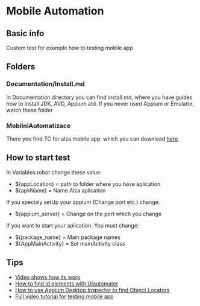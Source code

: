 # Mobile Automation
## Basic info
Custom test for example how to testing mobile app

## Folders
### Documentation/Install.md
In Documentation directory you can find install.md, where you have guides how to install JDK, AVD, Appium atd.
If you never used Appium or Emulator, watch these folder

### MobilniAutomatizace
There you find TC for alza mobile app, which you can download [here](https://apkpure.com/alza/cz.alza.eshop).

## How to start test
In Variables.robot change these value:
 - ${appLocation} = path to folder where you have aplication
 - ${apkName} = Name Alza aplication

If you specialy setUp your appium (Change port etc.) change:
 - ${appium_server} = Change on the port which you change

If you want to start your aplication. You must change:
 - ${package_name} = Main package names
 - ${AppMainActivity} = Set mainActivity class
 
## Tips
- [Video shows how its work](https://drive.google.com/file/d/1n2av5wsc0WEVptNb3jlXCkdRnaWwRpIL/view?usp=sharing)
- [How to find id elements with UIautomater](https://www.youtube.com/watch?v=M3G9MvwVOd8&t=370s)  
- [How to use Appium Desktop Inspector to find Object Locators](https://www.youtube.com/watch?v=P2lM4NY4CTU)
- [Full video tutorial for testing mobile app](https://www.youtube.com/playlist?list=PLhW3qG5bs-L8npSSZD6aWdYFQ96OEduhk)